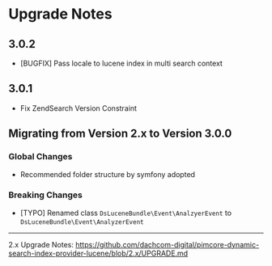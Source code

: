 # Upgrade Notes

## 3.0.2
- [BUGFIX] Pass locale to lucene index in multi search context

## 3.0.1
- Fix ZendSearch Version Constraint

## Migrating from Version 2.x to Version 3.0.0

### Global Changes
- Recommended folder structure by symfony adopted

### Breaking Changes
- [TYPO] Renamed class `DsLuceneBundle\Event\AnalzyerEvent` to `DsLuceneBundle\Event\AnalyzerEvent`

***

2.x Upgrade Notes: https://github.com/dachcom-digital/pimcore-dynamic-search-index-provider-lucene/blob/2.x/UPGRADE.md
